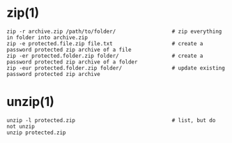# zip(1)

    zip -r archive.zip /path/to/folder/                  # zip everything in folder into archive.zip
    zip -e protected.file.zip file.txt                   # create a password protected zip archive of a file
    zip -er protected.folder.zip folder/                 # create a password protected zip archive of a folder
    zip -eur protected.folder.zip folder/                # update existing password protected zip archive

# unzip(1)

    unzip -l protected.zip                               # list, but do not unzip
    unzip protected.zip
